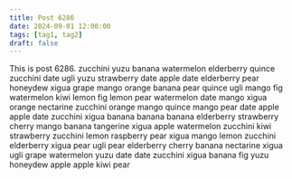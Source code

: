 ```yaml
---
title: Post 6286
date: 2024-09-01 12:00:00
tags: [tag1, tag2]
draft: false
---
```

This is post 6286.
zucchini
yuzu
banana
watermelon
elderberry
quince
zucchini
date
ugli
yuzu
strawberry
date
apple
date
elderberry
pear
honeydew
xigua
grape
mango
orange
banana
pear
quince
ugli
mango
fig
watermelon
kiwi
lemon
fig
lemon
pear
watermelon
date
mango
xigua
orange
nectarine
zucchini
orange
mango
quince
mango
pear
date
apple
apple
date
zucchini
xigua
banana
banana
banana
elderberry
strawberry
cherry
mango
banana
tangerine
xigua
apple
watermelon
zucchini
kiwi
strawberry
zucchini
lemon
raspberry
pear
xigua
mango
lemon
zucchini
elderberry
xigua
pear
ugli
pear
elderberry
cherry
banana
nectarine
xigua
ugli
grape
watermelon
yuzu
date
date
zucchini
xigua
banana
fig
yuzu
honeydew
apple
apple
kiwi
pear
